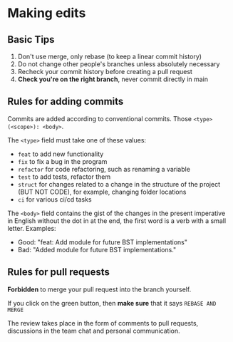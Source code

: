 # Making edits

## Basic Tips

1. Don't use merge, only rebase (to keep a linear commit history)
2. Do not change other people's branches unless absolutely necessary
3. Recheck your commit history before creating a pull request
4. **Check you're on the right branch**, never commit directly in main

## Rules for adding commits

Commits are added according to conventional commits. Those
`<type>(<scope>): <body>`.

The `<type>` field must take one of these values:

* `feat` to add new functionality
* `fix` to fix a bug in the program
* `refactor` for code refactoring, such as renaming a variable
* `test` to add tests, refactor them
* `struct` for changes related to a change in the structure of the project (BUT NOT CODE), for example, changing
  folder locations
* `ci` for various ci/cd tasks

The `<body>` field contains the gist of the changes in the present imperative in English without the dot in
at the end, the first word is a verb with a small letter.
Examples:

* Good: "feat: Add module for future BST implementations"
* Bad: "Added module for future BST implementations."

## Rules for pull requests

**Forbidden** to merge your pull request into the branch yourself.

If you click on the green button, then **make sure** that it says `REBASE AND MERGE`

The review takes place in the form of comments to pull requests, discussions in the team chat and personal
communication.